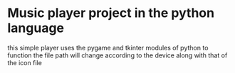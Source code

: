 # Music player project in the python language
this simple player uses the pygame and tkinter modules of python to function
the file path will change according to the device along with that of the icon file
